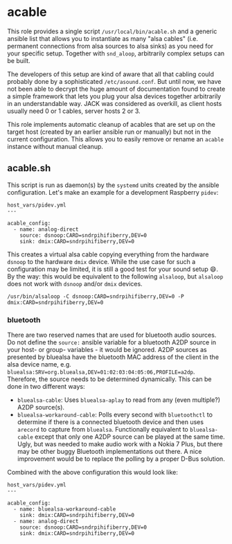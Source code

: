# acable

This role provides a single script `/usr/local/bin/acable.sh` and a generic ansible list that allows
you to instantiate as many "alsa cables" (i.e. permanent connections from alsa sources to alsa sinks) as you need 
for your specific setup.  Together with `snd_aloop`, arbitrarily complex setups can be built. 

The developers of this setup are kind of aware that all that cabling could probably done by a sophisticated 
`/etc/asound.conf`. But until now, we have not been able to decrypt the huge amount of documentation found to create
a simple framework that lets you plug your alsa devices together arbitrarily in an understandable way. JACK
was considered as overkill, as client hosts usually need 0 or 1 cables, server hosts 2 or 3.

This role implements automatic cleanup of acables that are set up on the target host (created by an earlier 
ansible run or manually) but not in the current configuration. This allows you to easily remove or rename an
`acable` instance without manual cleanup.

## acable.sh

This script is run as daemon(s) by the `systemd` units created by the ansible configuration. Let's make an 
example for a development Raspberry `pidev`:

~~~
host_vars/pidev.yml
---

acable_config:
  - name: analog-direct
    source: dsnoop:CARD=sndrpihifiberry,DEV=0
    sink: dmix:CARD=sndrpihifiberry,DEV=0

~~~

This creates a virtual alsa cable copying everything from the hardware `dsnoop` to the hardware `dmix` device. While
the use case for such a configuration may be limited, it is still a good test for your sound setup :smile:. By the 
way: this would be equivalent to the following `alsaloop`, but `alsaloop` does not work with `dsnoop` and/or `dmix` 
devices.

~~~
/usr/bin/alsaloop -C dsnoop:CARD=sndrpihifiberry,DEV=0 -P dmix:CARD=sndrpihifiberry,DEV=0
~~~

### bluetooth

There are two reserved names that are used for bluetooth audio sources. Do not define the `source:` ansible variable for a bluetooth A2DP source in your host- or group- variables - it would be ignored. A2DP sources as presented by bluealsa have the bluetooth MAC address of the client in the alsa device name, e.g. `bluealsa:SRV=org.bluealsa,DEV=01:02:03:04:05:06,PROFILE=a2dp`. Therefore, the source needs to be determined dynamically. This can be done in two different ways:

* `bluealsa-cable`: Uses `bluealsa-aplay` to read from any (even multiple?) A2DP source(s).
* `bluealsa-workaround-cable`: Polls every second with `bluetoothctl` to determine if there is a connected bluetooth device and then uses `arecord` to capture from `bluealsa`. Functionally equivalent to `bluealsa-cable` except that only one A2DP source can be played at the same time. Ugly, but was needed to make audio work with a Nokia 7 Plus, but there may be other buggy Bluetooth implementations out there. A nice improvement would be to replace the polling by a proper D-Bus solution.

Combined with the above configuration this would look like: 

~~~
host_vars/pidev.yml
---

acable_config:
  - name: bluealsa-workaround-cable
    sink: dmix:CARD=sndrpihifiberry,DEV=0
  - name: analog-direct
    source: dsnoop:CARD=sndrpihifiberry,DEV=0
    sink: dmix:CARD=sndrpihifiberry,DEV=0
~~~
